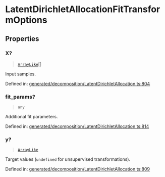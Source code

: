 # LatentDirichletAllocationFitTransformOptions

## Properties

### X?

> [`ArrayLike`](../types/ArrayLike.md)[]

Input samples.

Defined in:  [generated/decomposition/LatentDirichletAllocation.ts:804](https://github.com/transitive-bullshit/scikit-learn-ts/blob/122b3c0/packages/sklearn/src/generated/decomposition/LatentDirichletAllocation.ts#L804)

### fit\_params?

> `any`

Additional fit parameters.

Defined in:  [generated/decomposition/LatentDirichletAllocation.ts:814](https://github.com/transitive-bullshit/scikit-learn-ts/blob/122b3c0/packages/sklearn/src/generated/decomposition/LatentDirichletAllocation.ts#L814)

### y?

> [`ArrayLike`](../types/ArrayLike.md)

Target values (`undefined` for unsupervised transformations).

Defined in:  [generated/decomposition/LatentDirichletAllocation.ts:809](https://github.com/transitive-bullshit/scikit-learn-ts/blob/122b3c0/packages/sklearn/src/generated/decomposition/LatentDirichletAllocation.ts#L809)
